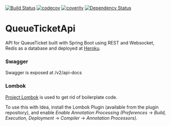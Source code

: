 [![Build Status](https://travis-ci.org/johanaschan/queue-ticket-api.svg?branch=master)](https://travis-ci.org/johanaschan/queue-ticket-service)
[![codecov](https://codecov.io/gh/johanaschan/queue-ticket-api/branch/master/graph/badge.svg)](https://codecov.io/gh/johanaschan/queue-ticket-api)
[![coverity](https://scan.coverity.com/projects/10157/badge.svg)](https://scan.coverity.com/projects/johanaschan-queue-ticket-api)
[![Dependency Status](https://www.versioneye.com/user/projects/57d7afabbf2b4b0050f30acc/badge.svg?style=flat-square)](https://www.versioneye.com/user/projects/57d7afabbf2b4b0050f30acc)

# QueueTicketApi
API for QueueTicket built with Spring Boot using REST and Websocket, Redis as a database and deployed at [Heroku](https://queue-ticket-api.herokuapp.com).

### Swagger ###
Swagger is exposed at /v2/api-docs

### Lombok ###
[Project Lombok](http://projectlombok.org/) is used to get rid of boilerplate code.

To use this with Idea, install the Lombok Plugin (available from the plugin repository),
and enable _Enable Annotation Processing_ _(Preferences_ -> _Build, Execution, Deployment_ ->
_Compiler_ -> _Annotation Processors)_.
